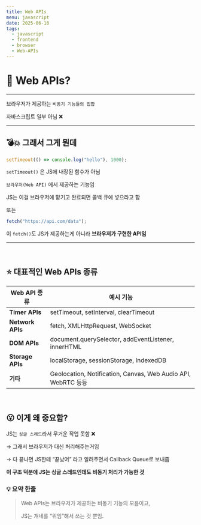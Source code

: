 ```yaml
---
title: Web APIs
menu: javascript
date: 2025-06-16
tags:
  - javascript
  - frontend
  - browser
  - Web-APIs
---
```


# 🧠 Web APIs?

---

브라우저가 제공하는 `비동기 기능들의 집합`

자바스크립트 일부 아님 ❌

---

## 💣💥 그래서 그게 뭔데


```jsx
setTimeout(() => console.log("hello"), 1000);
```

`setTimeout()` 은 JS에 내장된 함수가 아님

`브라우저(Web API)` 에서 제공하는 기능임

JS는 이걸 브라우저에 맡기고 완료되면 콜백 큐에 넣으라고 함

또는

```jsx
fetch("https://api.com/data");
```

이 `fetch()`도 JS가 제공하는게 아니라 **브라우저가 구현한 API임**

---

<br>

## ⭐ 대표적인 Web APIs 종류


| Web API 종류 | 예시 기능 |
| --- | --- |
| **Timer APIs** | setTimeout, setInterval, clearTimeout |
| **Network APIs** | fetch, XMLHttpRequest, WebSocket |
| **DOM APIs** | document.querySelector, addEventListener, innerHTML |
| **Storage APIs** | localStorage, sessionStorage, IndexedDB |
| **기타** | Geolocation, Notification, Canvas, Web Audio API, WebRTC 등등 |

<br>

## 😮 이게 왜 중요함?


JS는 `싱글 스레드`라서 무거운 작업 못함 ❌

→ 그래서 브라우저가 대신 처리해주는거임

→ 다 끝나면 JS한테 “끝났어” 라고 알려주면서 Callback Queue로 보내줌

**이 구조 덕분에 JS는 싱글 스레드인데도 비동기 처리가 가능한 것**

### 💡 요약 한줄

> Web APIs는 브라우저가 제공하는 비동기 기능의 모음이고,
>
>
> JS는 걔네를 “위임”해서 쓰는 것 뿐임.
>
